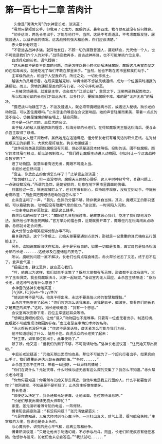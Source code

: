 # 第一百七十二章 苦肉计
        头像是“涛涛大河”的水神宫长老，淡淡道：
       “虽然只是短暂交手，但我用了七成力，魔眼的话，最多四成，我与他死战没有任何胜算。
       “初步估测，两名长老出手，才能与他打平，当然，这是不考虑道具，不考虑魔眼发狂，屠戮普通人，以战养战的情况。远古战神的强大和恐怖，你们应该清楚。”
       赤火帮长老哼道：
       “不管远古战神多强，就算他发狂，不顾一切的屠戮普通人，摄取精血，光凭他一个人，也不可能是我们六个人的对手。”战场变数再多，远古战神再强，也不可能单挑六位主宰。
       白虎兵众的长老，语气铿锵：
       “这从来都不是能不能赢的问题，而是怎样以最小的代价解决掉魔眼。魔眼这几天堂而皇之的在松海出没，就是吃准了咱们不敢在那里出手。“当然，他也不敢在闹市里和我们动手。”
       主宰级的战力，相当于人型轰炸机，所过之处，一切化作焦土。
       越强大的灵境行者，在现实里越克制，毕竟谁都不想被灵境通缉，成为一个位置实时播报的通缉犯。而且，灵境的通缉是面向所有行者，不分守序和邪恶。
       一旦被灵境通缉，就算是主宰，也会成为“江湖公敌”，重赏之下，正邪两道群起而攻之。
       所以松海分部的长老们才如此头疼，以多打少，要解决魔眼不难，难的是“无声无息”的解决。
       “要把战斗动静压下去，不波及普通人，就必须带魔眼远离市区，或者进入秘境。狗长老的动物园，可以困住魔眼吗。”止杀宫主的嗓音在会议室响起。她的声音轻缓而柔美，带着一点点的漫不经心，仿佛是慵懒的躺在塌上，随意闲聊。
       而不是一场严肃的、高层次的会议。
       出于敌人的敌人就是朋友的理念，松海分部的长老们，在得知魔眼天王抵达松海后，便与止杀宫主取得了联络。
       虽然这女人是江湖散修，虽然她是在逃通缉犯，但分部长老们有着灵活的职业底线，在对付魔眼天王的前提下，大家仍是好朋友。狗长老缓缓道：
       “这件规则类道具困住魔眼没有问题，但必须是道具本体降临，投影的话，困不住魔眼。而它的本体虽可移动，却无法强制收人。“我们得让魔眼主动进入动物园，但如何让一个远古战神自投罗网？”
       进了动物园，就意味着有进无出，魔眼不可能上当。
       中庭长老忽然问道：
       “宫主，你放出去的鱼饵怎么样了？”止杀宫主淡淡道：
       “鱼饵被盯上了，但一直没咬钩，魔眼天王的耐心很好，这人平时神经兮兮，关键问题上，一点破绽都没有。”所谓的鱼饵，是她安排的，刻意在地下黑市里露面的傀儡。
       只露脸过一次，隔天就被盯上了，但对方很有耐心，保持暗中观察，没有立刻动手。中庭长老沉吟道：“用鱼饵把魔眼诱进动物园怎么样？”
       止杀宫主呵了一声，“首先，鱼饵的分量不够，除非我亲自当饵。其次，魔眼天王的那只竖眼，可以看破伪装，动物园没有隐藏气息的能力。”会议室，一时间陷入沉默。
       一位主宰级的邪恶职业，就是这么棘手。
       白虎兵众的长叹了口气：“魔眼这几日招摇过市，是故意恶心我们，吃准了我们拿他没办法，虽然他也不敢鱼死网破。”官方举办的擂台赛，近期就要开幕了，魔眼但凡在松海闹出点动静，总部就肯定会问责。
       各大分部也会嘲笑松海分部办事不利。
       最关键的是，这个节骨眼上，元始天尊要是遇到点意外，那就是一记重重的耳光抽在五行盟脸上了。
       另外，谁知道魔眼潜伏在松海，是不是另有目的，如果一切都是表象，真实目的是猎杀松海分部的长老.......这便涉及在座诸位的安危了。
       所以，魔眼的问题一直不解决，长老们也有点寝食难安。赤火帮长老忍了又忍，终于忍不住了，瓮声瓮气道：
       “招摇过市，肆无忌惮，故意恶心我们。
       “哼，他真以为这样，我们就束手无策了？既然大家都有所忌惮，那谁都不比谁有底气，大不了玉石俱焚。我去找魔眼决斗，大家一起玩完。”会议室内无人回应，止杀宫主啧啧道：“身为长老，说这种气话有什么意思？”
       水神宫的洛神长老嗤笑道：
       }%j6K.F1j6w4~*k;y/M(V
       “他说的可不是气话，他真干得出来，永远不要高估火师的智慧和理智。”
       止杀宫主咯咯笑了起来：“你们官方怎么说我来着，说我是疯子，偏激狂，我看你们的长老才是真正的疯子。”这时，狗长老缓缓道：“我有一个想法。”
       会议室再次安静下来，四位主宰竖起耳朵等待。
       “想瞒过魔眼的感知，让他“误入”动物园也不是难事。只要有一位虚无者出手，制造幻境，魔眼就不可能发现动物园的存在。”虚无者是主宰境幻术师的名称。
       “赤火帮长老没好气道：“你这不是废话吗，虚无者怎么可能与我们为伍.
       他不知道想起了什么，陡然卡住。白虎兵众的长老笑了起来：
       “好主意，如果那位能出手，此事便稳了。”
       顿了顿，他又道：“但我们的面子不够，不可能请动他。”洛神长老提议道：“让元始天尊出面吧。”
       中庭长老迟疑道：“元始天尊出面恐怕也悬，那位不可能为了一个超凡行者出手，如果真的出手了，我们得重新评估元始天尊的价值。”“各位......”
       止杀宫主忍不住开口，带着一丝困惑，一丝异样的情绪：
       “你们在说什么？元始天尊，什么时候与虚无者有这么深的交集了？我怎么不知道。”赤火帮长老冷哼道：
       “你为何要知道？你虽然与元始天尊走得近，但他毕竟是我五行盟的人。什么事都要告诉你？”他刚说完，不知道是不是听错了，止杀宫主好像在磨牙。
       狗长老道：
       “那便这么决定了，我会通知元始天尊，让他出面，各位等待消息吧。”
       “长老们想我出面请无痕大师帮忙？”
       家里，张元清听着傅青阳的电话，一阵愕然。
       傅青阳言简意赅道：“有没有问题？”张元清皱紧眉头：
       “可是你也知道，无痕大师时刻与心魔斗争，一旦打出真火，戾气上涌，很可能会失控。”主宰级的大佬，应该也是会上头的。
       与心魔抗争，讲究的是心平气和，远离尘埃和纷争。
       傅青阳淡淡道：“只是让他出手制造幻境，不必参与战斗。而且，长老们和无痕没有信任基础，他想参与进来，长老们也未必会答应。”“我试试吧......”